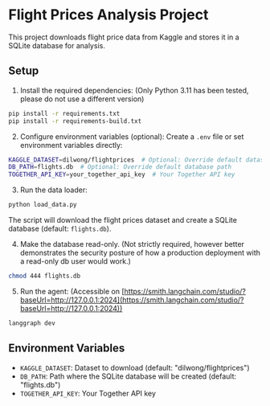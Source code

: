 # Flight Prices Analysis Project

This project downloads flight price data from Kaggle and stores it in a SQLite database for analysis.

## Setup

1. Install the required dependencies: (Only Python 3.11 has been tested, please do not use a different version)
```bash
pip install -r requirements.txt
pip install -r requirements-build.txt
```

2. Configure environment variables (optional):
Create a `.env` file or set environment variables directly:
```bash
KAGGLE_DATASET=dilwong/flightprices  # Optional: Override default dataset
DB_PATH=flights.db  # Optional: Override default database path
TOGETHER_API_KEY=your_together_api_key  # Your Together API key
```

3. Run the data loader:
```bash
python load_data.py
```

The script will download the flight prices dataset and create a SQLite database (default: `flights.db`).

4. Make the database read-only. (Not strictly required, however better demonstrates the security posture of how a production deployment with a read-only db user would work.)
```bash
chmod 444 flights.db
```

5. Run the agent: (Accessible on [https://smith.langchain.com/studio/?baseUrl=http://127.0.0.1:2024](https://smith.langchain.com/studio/?baseUrl=http://127.0.0.1:2024))
```bash
langgraph dev
```


## Environment Variables

- `KAGGLE_DATASET`: Dataset to download (default: "dilwong/flightprices")
- `DB_PATH`: Path where the SQLite database will be created (default: "flights.db")
- `TOGETHER_API_KEY`: Your Together API key
